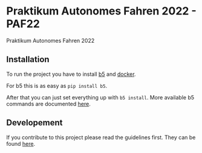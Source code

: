 # Praktikum Autonomes Fahren 2022 - PAF22

Praktikum Autonomes Fahren 2022

## Installation

To run the project you have to install [b5](https://github.com/team23/b5) and [docker](https://docs.docker.com/engine/install/).

For b5 this is as easy as `pip install b5`.

After that you can just set everything up with `b5 install`. More available b5 commands are documented [here](./doc/general/03_commands.md).

## Developement
If you contribute to this project please read the guidelines first. They can be found [here](./doc/developement/01_overview.md).
